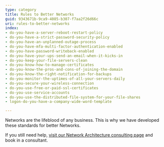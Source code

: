 ```yaml
---
type: category
title: Rules to Better Networks
guid: 9343671b-9ca9-4085-b307-f7aa2f26d66c
uri: rules-to-better-networks
index:
- do-you-have-a-server-reboot-restart-policy
- do-you-have-a-strict-password-security-policy
- do-you-have-an-unplanned-outage-process
- do-you-have-mfa-multi-factor-authentication-enabled
- do-you-have-password-writeback-enabled
- do-you-have-your-ups-send-an-email-when-it-kicks-in
- do-you-keep-your-file-servers-clean
- do-you-know-how-to-manage-certificates
- do-you-know-the-pros-and-cons-of-joining-the-domain
- do-you-know-the-right-notification-for-backups
- do-you-monitor-the-uptimes-of-all-your-servers-daily
- do-you-secure-your-wireless-connection
- do-you-use-free-or-paid-ssl-certificates
- do-you-use-service-accounts
- do-you-use-the-distributed-file-system-for-your-file-shares
- logon-do-you-have-a-company-wide-word-template

---
```

Networks are the lifeblood of any business. This is why we have developed these standards for better Networks.

If you still need help, [visit our Network Architecture consulting page](https&#58;//www.ssw.com.au/ssw/Consulting/Network-Architecture.aspx) and book in a consultant.

